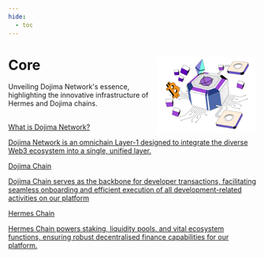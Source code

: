 ```yaml
---
hide:
  - toc
---
```


<style>
   .git-revision-date-localized-plugin, .md-source-file, .md-content__button.md-icon {
      display: none;
   }
</style>

<div class="section-wrapper product-section-head">
   <div class="hero-image"><img src="../img/core.png" loading="lazy" class="hero-image" style="width: 40%; float: right;"></div>
   <div class="hero-left">
      <h1 class="hero-heading">Core</h1>
      <p class="hero-subtext">Unveiling Dojima Network's essence, highlighting the innovative infrastructure of Hermes and Dojima chains.</p>
   </div>
   </br>
</div>

<div class="grid-container">
   <div class="grid-item">
      <a href="/docs/hermes/what-is-dojima-network.md">
         <div class="product-list-item-header">
            <div class="feature-card-heading">What is Dojima Network?</div>
         </div>
         <p class="feature-paragraph">Dojima Network is an omnichain Layer-1 designed to integrate the diverse Web3 ecosystem into a single, unified layer.</p>
      </a>
   </div>
   <div class="grid-item">
      <a href="/docs/hermes/dojima-chain.md">
         <div class="product-list-item-header">
            <div class="feature-card-heading">Dojima Chain</div>
         </div>
         <p class="feature-paragraph">Dojima Chain serves as the backbone for developer transactions, facilitating seamless onboarding and efficient execution of all development-related activities on our platform</p>
      </a>
   </div>
   <div class="grid-item">
      <a href="/docs/hermes/architecture/hermeschain.md">
         <div class="product-list-item-header">
            <div class="feature-card-heading">Hermes Chain</div>
         </div>
         <p class="feature-paragraph">Hermes Chain powers staking, liquidity pools, and vital ecosystem functions, ensuring robust decentralised finance capabilities for our platform.</p>
      </a>
   </div>
</div>
</div>
